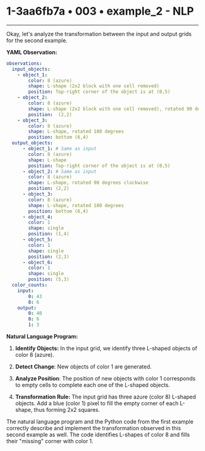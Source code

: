 # 1-3aa6fb7a • 003 • example_2 - NLP

---
Okay, let's analyze the transformation between the input and output grids for the second example.

**YAML Observation:**

```yaml
observations:
  input_objects:
    - object_1:
        color: 8 (azure)
        shape: L-shape (2x2 block with one cell removed)
        position: Top-right corner of the object is at (0,5)
    - object_2:
        color: 8 (azure)
        shape: L-shape (2x2 block with one cell removed), rotated 90 degrees clockwise
        position:  (2,2)
    - object_3:
        color: 8 (azure)
        shape: L-shape, rotated 180 degrees
        position: bottom (6,4)
  output_objects:
      - object_1: # Same as input
        color: 8 (azure)
        shape: L-shape
        position: Top-right corner of the object is at (0,5)
      - object_2: # Same as input
        color: 8 (azure)
        shape: L-shape, rotated 90 degrees clockwise
        position: (2,2)
      - object_3:
        color: 8 (azure)
        shape: L-shape, rotated 180 degrees
        position: bottom (6,4)
      - object_4:
        color: 1
        shape: single
        position: (1,4)
      - object_5:
        color: 1
        shape: single
        position: (2,3)
      - object_6:
        color: 1
        shape: single
        position: (5,3)
  color_counts:
    input:
        0: 43
        8: 6
    output:
        0: 40
        8: 6
        1: 3
```

**Natural Language Program:**

1.  **Identify Objects:** In the input grid, we identify three L-shaped objects of color 8 (azure).

2.  **Detect Change**: New objects of color 1 are generated.

3.  **Analyze Position**: The position of new objects with color 1 corresponds to empty cells to complete each one of the L-shaped objects.

4.  **Transformation Rule:** The input grid has three azure (color 8) L-shaped objects. Add a blue (color 1) pixel to fill the empty corner of each L-shape, thus forming 2x2 squares.

The natural language program and the Python code from the first example correctly describe and implement the transformation observed in this second example as well. The code identifies L-shapes of color 8 and fills their "missing" corner with color 1.

